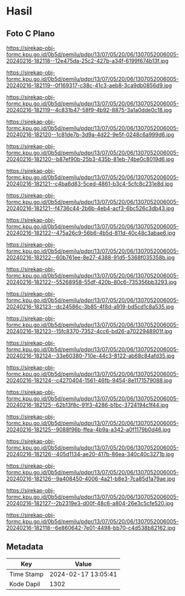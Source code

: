 # Hasil

## Foto C Plano

https://sirekap-obj-formc.kpu.go.id/0b5d/pemilu/pdpr/13/07/05/20/06/1307052006005-20240216-182118--12e475da-25c2-427b-a34f-6199f674b13f.jpg

https://sirekap-obj-formc.kpu.go.id/0b5d/pemilu/pdpr/13/07/05/20/06/1307052006005-20240216-182119--0f169317-c38c-41c3-aeb8-3ca9db0856d9.jpg

https://sirekap-obj-formc.kpu.go.id/0b5d/pemilu/pdpr/13/07/05/20/06/1307052006005-20240216-182119--4c831b47-58f9-4b92-8875-3a1a0dde0c18.jpg

https://sirekap-obj-formc.kpu.go.id/0b5d/pemilu/pdpr/13/07/05/20/06/1307052006005-20240216-182120--1c81de7b-3d9a-4d22-9e5f-0248c6a999d6.jpg

https://sirekap-obj-formc.kpu.go.id/0b5d/pemilu/pdpr/13/07/05/20/06/1307052006005-20240216-182120--b87ef90b-25b3-435b-81eb-74be0c8019d6.jpg

https://sirekap-obj-formc.kpu.go.id/0b5d/pemilu/pdpr/13/07/05/20/06/1307052006005-20240216-182121--c4ba6d83-5ced-4861-b3c4-5cfc8c231e8d.jpg

https://sirekap-obj-formc.kpu.go.id/0b5d/pemilu/pdpr/13/07/05/20/06/1307052006005-20240216-182121--f4736c44-2b6b-4eb4-acf3-6bc526c3db43.jpg

https://sirekap-obj-formc.kpu.go.id/0b5d/pemilu/pdpr/13/07/05/20/06/1307052006005-20240216-182122--475a26c9-56b6-4b5d-811d-40c48c3abae6.jpg

https://sirekap-obj-formc.kpu.go.id/0b5d/pemilu/pdpr/13/07/05/20/06/1307052006005-20240216-182122--60b761ee-8e27-4388-91d5-5368f035358b.jpg

https://sirekap-obj-formc.kpu.go.id/0b5d/pemilu/pdpr/13/07/05/20/06/1307052006005-20240216-182122--55268958-55df-420b-80c6-735356bb3293.jpg

https://sirekap-obj-formc.kpu.go.id/0b5d/pemilu/pdpr/13/07/05/20/06/1307052006005-20240216-182123--dc24586c-3b85-4f8d-a919-bd5cd1c8a535.jpg

https://sirekap-obj-formc.kpu.go.id/0b5d/pemilu/pdpr/13/07/05/20/06/1307052006005-20240216-182123--15fc8370-7352-4cc6-bd26-a7022948901f.jpg

https://sirekap-obj-formc.kpu.go.id/0b5d/pemilu/pdpr/13/07/05/20/06/1307052006005-20240216-182124--33e60380-710e-44c3-8122-ab68c84afd35.jpg

https://sirekap-obj-formc.kpu.go.id/0b5d/pemilu/pdpr/13/07/05/20/06/1307052006005-20240216-182124--c4270404-1561-46fb-9454-8e1171579088.jpg

https://sirekap-obj-formc.kpu.go.id/0b5d/pemilu/pdpr/13/07/05/20/06/1307052006005-20240216-182125--62b13f8c-91f3-4286-b1bc-3724194c1f44.jpg

https://sirekap-obj-formc.kpu.go.id/0b5d/pemilu/pdpr/13/07/05/20/06/1307052006005-20240216-182125--9088f96b-ffea-4b9a-a342-a0f1179b0d46.jpg

https://sirekap-obj-formc.kpu.go.id/0b5d/pemilu/pdpr/13/07/05/20/06/1307052006005-20240216-182126--405d1134-ae20-417b-86ea-340c40c3271b.jpg

https://sirekap-obj-formc.kpu.go.id/0b5d/pemilu/pdpr/13/07/05/20/06/1307052006005-20240216-182126--9a408450-4006-4a21-b8e3-7ca85d1a79ae.jpg

https://sirekap-obj-formc.kpu.go.id/0b5d/pemilu/pdpr/13/07/05/20/06/1307052006005-20240216-182127--2b2319e3-d00f-48c6-a804-26e3c5cfe520.jpg

https://sirekap-obj-formc.kpu.go.id/0b5d/pemilu/pdpr/13/07/05/20/06/1307052006005-20240216-182118--6e860642-7e01-4498-bb70-c4d538b82162.jpg


## Metadata

| Key        | Value               |
| ---------- | ------------------- |
| Time Stamp | 2024-02-17 13:05:41 |
| Kode Dapil | 1302                |



